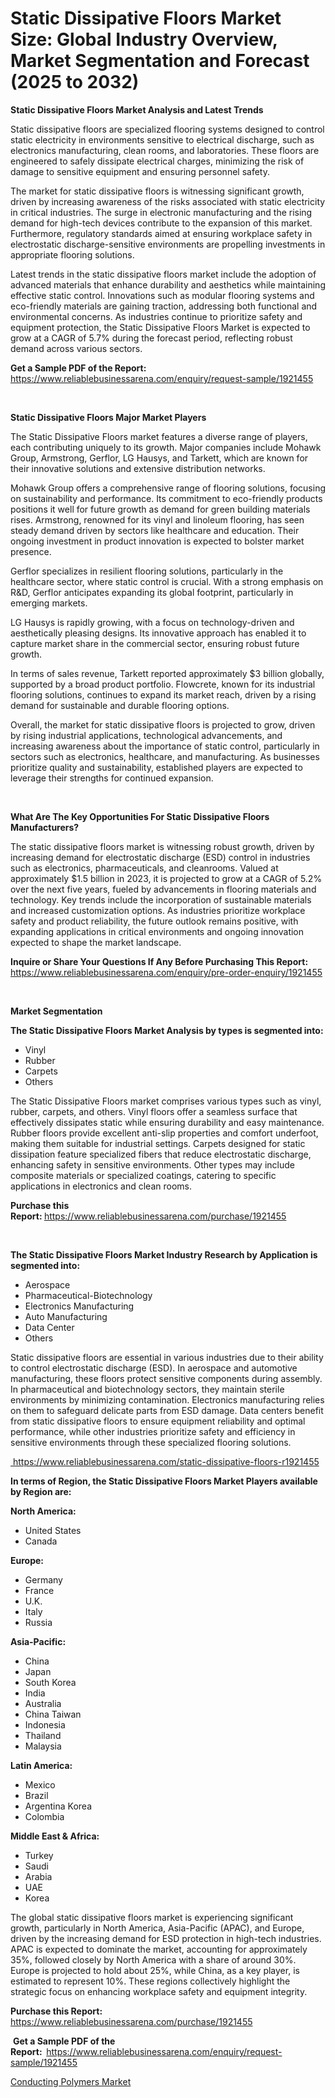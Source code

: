 <p><h1>Static Dissipative Floors Market Size: Global Industry Overview, Market Segmentation and Forecast (2025 to 2032)</h1></p><p><strong>Static Dissipative Floors Market Analysis and Latest Trends</strong></p>
<p><p>Static dissipative floors are specialized flooring systems designed to control static electricity in environments sensitive to electrical discharge, such as electronics manufacturing, clean rooms, and laboratories. These floors are engineered to safely dissipate electrical charges, minimizing the risk of damage to sensitive equipment and ensuring personnel safety. </p><p>The market for static dissipative floors is witnessing significant growth, driven by increasing awareness of the risks associated with static electricity in critical industries. The surge in electronic manufacturing and the rising demand for high-tech devices contribute to the expansion of this market. Furthermore, regulatory standards aimed at ensuring workplace safety in electrostatic discharge-sensitive environments are propelling investments in appropriate flooring solutions.</p><p>Latest trends in the static dissipative floors market include the adoption of advanced materials that enhance durability and aesthetics while maintaining effective static control. Innovations such as modular flooring systems and eco-friendly materials are gaining traction, addressing both functional and environmental concerns. As industries continue to prioritize safety and equipment protection, the Static Dissipative Floors Market is expected to grow at a CAGR of 5.7% during the forecast period, reflecting robust demand across various sectors.</p></p>
<p><strong>Get a Sample PDF of the Report:&nbsp;</strong> <a href="https://www.reliablebusinessarena.com/enquiry/request-sample/1921455?utm_campaign=2524&utm_medium=2&utm_source=Github&utm_content=ia&utm_term=01042025&utm_id=static-dissipative-floors">https://www.reliablebusinessarena.com/enquiry/request-sample/1921455</a></p>
<p>&nbsp;</p>
<p><strong>Static Dissipative Floors Major Market Players</strong></p>
<p><p>The Static Dissipative Floors market features a diverse range of players, each contributing uniquely to its growth. Major companies include Mohawk Group, Armstrong, Gerflor, LG Hausys, and Tarkett, which are known for their innovative solutions and extensive distribution networks.</p><p>Mohawk Group offers a comprehensive range of flooring solutions, focusing on sustainability and performance. Its commitment to eco-friendly products positions it well for future growth as demand for green building materials rises. Armstrong, renowned for its vinyl and linoleum flooring, has seen steady demand driven by sectors like healthcare and education. Their ongoing investment in product innovation is expected to bolster market presence.</p><p>Gerflor specializes in resilient flooring solutions, particularly in the healthcare sector, where static control is crucial. With a strong emphasis on R&D, Gerflor anticipates expanding its global footprint, particularly in emerging markets.</p><p>LG Hausys is rapidly growing, with a focus on technology-driven and aesthetically pleasing designs. Its innovative approach has enabled it to capture market share in the commercial sector, ensuring robust future growth.</p><p>In terms of sales revenue, Tarkett reported approximately $3 billion globally, supported by a broad product portfolio. Flowcrete, known for its industrial flooring solutions, continues to expand its market reach, driven by a rising demand for sustainable and durable flooring options.</p><p>Overall, the market for static dissipative floors is projected to grow, driven by rising industrial applications, technological advancements, and increasing awareness about the importance of static control, particularly in sectors such as electronics, healthcare, and manufacturing. As businesses prioritize quality and sustainability, established players are expected to leverage their strengths for continued expansion.</p></p>
<p>&nbsp;</p>
<p><strong>What Are The Key Opportunities For Static Dissipative Floors Manufacturers?</strong></p>
<p><p>The static dissipative floors market is witnessing robust growth, driven by increasing demand for electrostatic discharge (ESD) control in industries such as electronics, pharmaceuticals, and cleanrooms. Valued at approximately $1.5 billion in 2023, it is projected to grow at a CAGR of 5.2% over the next five years, fueled by advancements in flooring materials and technology. Key trends include the incorporation of sustainable materials and increased customization options. As industries prioritize workplace safety and product reliability, the future outlook remains positive, with expanding applications in critical environments and ongoing innovation expected to shape the market landscape.</p></p>
<p><strong>Inquire or Share Your Questions If Any Before Purchasing This Report:</strong> <a href="https://www.reliablebusinessarena.com/enquiry/pre-order-enquiry/1921455?utm_campaign=2524&utm_medium=2&utm_source=Github&utm_content=ia&utm_term=01042025&utm_id=static-dissipative-floors">https://www.reliablebusinessarena.com/enquiry/pre-order-enquiry/1921455</a></p>
<p>&nbsp;</p>
<p><strong>Market Segmentation</strong></p>
<p><strong>The Static Dissipative Floors Market Analysis by types is segmented into:</strong></p>
<p><ul><li>Vinyl</li><li>Rubber</li><li>Carpets</li><li>Others</li></ul></p>
<p><p>The Static Dissipative Floors market comprises various types such as vinyl, rubber, carpets, and others. Vinyl floors offer a seamless surface that effectively dissipates static while ensuring durability and easy maintenance. Rubber floors provide excellent anti-slip properties and comfort underfoot, making them suitable for industrial settings. Carpets designed for static dissipation feature specialized fibers that reduce electrostatic discharge, enhancing safety in sensitive environments. Other types may include composite materials or specialized coatings, catering to specific applications in electronics and clean rooms.</p></p>
<p><strong>Purchase this Report:&nbsp;</strong><a href="https://www.reliablebusinessarena.com/purchase/1921455?utm_campaign=2524&utm_medium=2&utm_source=Github&utm_content=ia&utm_term=01042025&utm_id=static-dissipative-floors">https://www.reliablebusinessarena.com/purchase/1921455</a></p>
<p>&nbsp;</p>
<p><strong>The Static Dissipative Floors Market Industry Research by Application is segmented into:</strong></p>
<p><ul><li>Aerospace</li><li>Pharmaceutical-Biotechnology</li><li>Electronics Manufacturing</li><li>Auto Manufacturing</li><li>Data Center</li><li>Others</li></ul></p>
<p><p>Static dissipative floors are essential in various industries due to their ability to control electrostatic discharge (ESD). In aerospace and automotive manufacturing, these floors protect sensitive components during assembly. In pharmaceutical and biotechnology sectors, they maintain sterile environments by minimizing contamination. Electronics manufacturing relies on them to safeguard delicate parts from ESD damage. Data centers benefit from static dissipative floors to ensure equipment reliability and optimal performance, while other industries prioritize safety and efficiency in sensitive environments through these specialized flooring solutions.</p></p>
<p><a href="https://www.reliablebusinessarena.com/static-dissipative-floors-r1921455?utm_campaign=2524&utm_medium=2&utm_source=Github&utm_content=ia&utm_term=01042025&utm_id=static-dissipative-floors">&nbsp;https://www.reliablebusinessarena.com/static-dissipative-floors-r1921455</a></p>
<p><strong>In terms of Region, the Static Dissipative Floors Market Players available by Region are:</strong></p>
<p>
    <p> <strong> North America: </strong>
        <ul>
            <li>United States</li>
            <li>Canada</li>
        </ul>
        </p> 
    <p> <strong> Europe: </strong>
        <ul>
            <li>Germany</li>
            <li>France</li>
            <li>U.K.</li>
            <li>Italy</li>
            <li>Russia</li>
        </ul>
        </p> 
    <p> <strong> Asia-Pacific: </strong>
        <ul>
            <li>China</li>
            <li>Japan</li>
            <li>South Korea</li>
            <li>India</li>
            <li>Australia</li>
            <li>China Taiwan</li>
            <li>Indonesia</li>
            <li>Thailand</li>
            <li>Malaysia</li>
        </ul>
        </p> 
    <p> <strong> Latin America: </strong>
        <ul>
            <li>Mexico</li>
            <li>Brazil</li>
            <li>Argentina Korea</li>
            <li>Colombia</li>
        </ul>
        </p> 
    <p> <strong> Middle East & Africa: </strong>
        <ul>
            <li>Turkey</li>
            <li>Saudi</li>
            <li>Arabia</li>
            <li>UAE</li>
            <li>Korea</li>
        </ul>
    </p>
    </p>
<p><p>The global static dissipative floors market is experiencing significant growth, particularly in North America, Asia-Pacific (APAC), and Europe, driven by the increasing demand for ESD protection in high-tech industries. APAC is expected to dominate the market, accounting for approximately 35%, followed closely by North America with a share of around 30%. Europe is projected to hold about 25%, while China, as a key player, is estimated to represent 10%. These regions collectively highlight the strategic focus on enhancing workplace safety and equipment integrity.</p></p>
<p><strong>Purchase this Report: </strong><a href="https://www.reliablebusinessarena.com/purchase/1921455?utm_campaign=2524&utm_medium=2&utm_source=Github&utm_content=ia&utm_term=01042025&utm_id=static-dissipative-floors">https://www.reliablebusinessarena.com/purchase/1921455</a></p>
<p>&nbsp;<strong>Get a Sample PDF of the Report:&nbsp;&nbsp;</strong><a href="https://www.reliablebusinessarena.com/enquiry/request-sample/1921455?utm_campaign=2524&utm_medium=2&utm_source=Github&utm_content=ia&utm_term=01042025&utm_id=static-dissipative-floors">https://www.reliablebusinessarena.com/enquiry/request-sample/1921455</a></p>
<p><strong></strong></p>
<p><p><a href="https://github.com/seyalshudae7/Market-Research-Report-List-1/blob/main/conducting-polymers-market.md?utm_campaign=2524&utm_medium=2&utm_source=Github&utm_content=ia&utm_term=01042025&utm_id=static-dissipative-floors">Conducting Polymers Market</a></p></p>